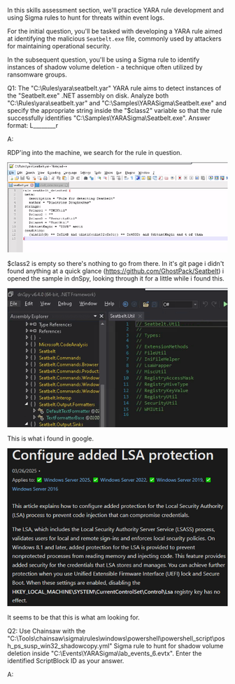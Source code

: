 In this skills assessment section, we'll practice YARA rule development and using Sigma rules to hunt for threats within event logs.

For the initial question, you'll be tasked with developing a YARA rule aimed at identifying the malicious `Seatbelt.exe` file, commonly used by attackers for maintaining operational security.

In the subsequent question, you'll be using a Sigma rule to identify instances of shadow volume deletion - a technique often utilized by ransomware groups.


Q1: The "C:\Rules\yara\seatbelt.yar" YARA rule aims to detect instances of the "Seatbelt.exe" .NET assembly on disk. Analyze both "C:\Rules\yara\seatbelt.yar" and "C:\Samples\YARASigma\Seatbelt.exe" and specify the appropriate string inside the "$class2" variable so that the rule successfully identifies "C:\Samples\YARASigma\Seatbelt.exe". Answer format: L________r

A: 

RDP'ing into the machine, we search for the rule in question.

![](../../Img/Pasted%20image%2020250731155310.png)

$class2 is empty so there's nothing to go from there.
In it's git page i didn't found anything at a quick glance (https://github.com/GhostPack/Seatbelt)
i opened the sample in dnSpy, looking through it for a little while i found this.

![](../../Img/Pasted%20image%2020250731161026.png)

This is what i found in google.

![](../../Img/Pasted%20image%2020250731161522.png)

It seems to be that this is what am looking for.

Q2: Use Chainsaw with the "C:\Tools\chainsaw\sigma\rules\windows\powershell\powershell_script\posh_ps_susp_win32_shadowcopy.yml" Sigma rule to hunt for shadow volume deletion inside "C:\Events\YARASigma\lab_events_6.evtx". Enter the identified ScriptBlock ID as your answer.

A: 